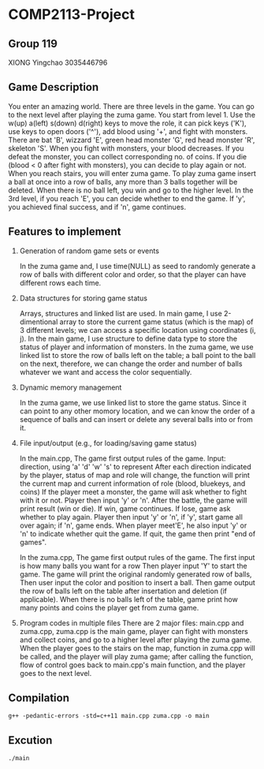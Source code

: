 # COMP2113-Project


## Group 119

XIONG Yingchao 3035446796


## Game Description

You enter an amazing world. There are three levels in the game. You can go to the next level after playing the zuma game.
You start from level 1. Use the w(up) a(left) s(down) d(right) keys to move the role, it can pick keys ('K'), use keys to open doors ('^'), add blood using '+', and fight with monsters. There are bat 'B', wizzard 'E', green head monster 'G', red head monster 'R', skeleton 'S'.
When you fight with monsters, your blood decreases. If you defeat the monster, you can collect corresponding no. of coins. If you die (blood < 0 after fight with monsters), you can decide to play again or not.
When you reach stairs, you will enter zuma game. To play zuma game insert a ball at once into a row of balls, any more than 3 balls together will be deleted. When there is no ball left, you win and go to the higher level.
In the 3rd level, if you reach 'E', you can decide whether to end the game. If 'y', you achieved final success, and if 'n', game continues. 


## Features to implement

1. Generation of random game sets or events

    In the zuma game and, I use time(NULL) as seed to randomly generate a row of balls with different color and order, so that the player can have different rows each time.
    
2. Data structures for storing game status

    Arrays, structures and linked list are used.
    In main game, I use 2-dimentional array to store the current game status (which is the map) of 3 different levels; we can access a specific location using coordinates (i, j).
    In the main game, I use structure to define data type to store the status of player and information of monsters.
    In the zuma game, we use linked list to store the row of balls left on the table; a ball point to the ball on the next, therefore, we can change the order and number of balls whatever we want and access the color sequentially.

3. Dynamic memory management

    In the zuma game, we use linked list to store the game status. Since it can point to any other momory location, and we can know the order of a sequence of balls and can insert or delete any several balls into or from it.
    
4. File input/output (e.g., for loading/saving game status)

    In the main.cpp, 
    The game first output rules of the game.
    Input: direction, using 'a' 'd' 'w' 's' to represent
    After each direction indicated by the player, status of map and role will change, the function will print the current map and current information of role (blood, bluekeys, and coins)
    If the player meet a monster, the game will ask whether to fight with it or not. Player then input 'y' or 'n'. After the battle, the game will print result (win or die). If win, game continues. If lose, game ask whether to play again. Player then input 'y' or 'n', if 'y', start game all over again; if 'n', game ends.
    When player meet'E', he also input 'y' or 'n' to indicate whether quit the game. If quit, the game then print "end of games".
   
    In the zuma.cpp,
    The game first output rules of the game.
    The first input is how many balls you want for a row
    Then player input 'Y' to start the game. The game will print the original randomly generated row of balls,
    Then user input the color and position to insert a ball. Then game output the row of balls left on the table after insertation and deletion (if applicable).
    When there is no balls left of the table, game print how many points and coins the player get from zuma game.
    
5. Program codes in multiple files
    There are 2 major files: main.cpp and zuma.cpp, zuma.cpp is the main game, player can fight with monsters and collect coins, and go to a higher level after playing the zuma game. When the player goes to the stairs on the map, function in zuma.cpp will be called, and the player will play zuma game; after calling the function, flow of control goes back to main.cpp's main function, and the player goes to the next level.


## Compilation
    g++ -pedantic-errors -std=c++11 main.cpp zuma.cpp -o main


## Excution
    ./main
